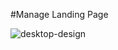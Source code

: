 #Manage Landing Page 

![desktop-design](https://github.com/danny45-crypto/Manage-Landing-Page/assets/84016144/50b6cd3e-a389-4993-8e82-1f6a8bea9cca)
